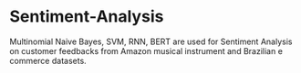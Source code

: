 # Sentiment-Analysis
Multinomial Naive Bayes, SVM, RNN, BERT are used for Sentiment Analysis on customer feedbacks from Amazon musical instrument and Brazilian e commerce datasets.
